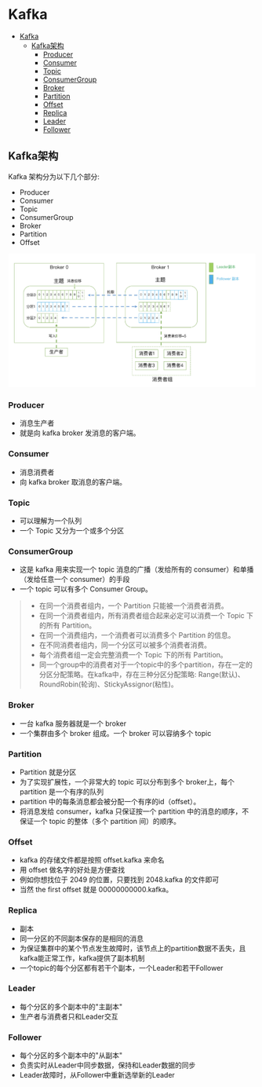 # Kafka
- [Kafka](#kafka)
  - [Kafka架构](#kafka架构)
    - [Producer](#producer)
    - [Consumer](#consumer)
    - [Topic](#topic)
    - [ConsumerGroup](#consumergroup)
    - [Broker](#broker)
    - [Partition](#partition)
    - [Offset](#offset)
    - [Replica](#replica)
    - [Leader](#leader)
    - [Follower](#follower)

## Kafka架构
Kafka 架构分为以下几个部分: 
- Producer
- Consumer
- Topic
- ConsumerGroup
- Broker
- Partition
- Offset

![Kafka架构](assets/doc01/arch.png)

### Producer
- 消息生产者
- 就是向 kafka broker 发消息的客户端。

### Consumer
- 消息消费者
- 向 kafka broker 取消息的客户端。

### Topic
- 可以理解为一个队列
- 一个 Topic 又分为一个或多个分区

### ConsumerGroup
- 这是 kafka 用来实现一个 topic 消息的广播（发给所有的 consumer）和单播（发给任意一个 consumer）的手段
- 一个 topic 可以有多个 Consumer Group。
> - 在同一个消费者组内，一个 Partition 只能被一个消费者消费。
> - 在同一个消费者组内，所有消费者组合起来必定可以消费一个 Topic 下的所有 Partition。
> - 在同一个消费组内，一个消费者可以消费多个 Partition 的信息。
> - 在不同消费者组内，同一个分区可以被多个消费者消费。
> - 每个消费者组一定会完整消费一个 Topic 下的所有 Partition。
> - 同一个group中的消费者对于一个topic中的多个partition，存在一定的分区分配策略。在kafka中，存在三种分区分配策略: Range(默认)、 RoundRobin(轮询)、StickyAssignor(粘性)。

### Broker
- 一台 kafka 服务器就是一个 broker
- 一个集群由多个 broker 组成。一个 broker 可以容纳多个 topic

### Partition
- Partition 就是分区
- 为了实现扩展性，一个非常大的 topic 可以分布到多个 broker上，每个 partition 是一个有序的队列
- partition 中的每条消息都会被分配一个有序的id（offset）。
- 将消息发给 consumer，kafka 只保证按一个 partition 中的消息的顺序，不保证一个 topic 的整体（多个 partition 间）的顺序。

### Offset
- kafka 的存储文件都是按照 offset.kafka 来命名
- 用 offset 做名字的好处是方便查找
- 例如你想找位于 2049 的位置，只要找到 2048.kafka 的文件即可
- 当然 the first offset 就是 00000000000.kafka。

### Replica
- 副本
- 同一分区的不同副本保存的是相同的消息
- 为保证集群中的某个节点发生故障时，该节点上的partition数据不丢失，且kafka能正常工作，kafka提供了副本机制
- 一个topic的每个分区都有若干个副本，一个Leader和若干Follower

### Leader
- 每个分区的多个副本中的"主副本"
- 生产者与消费者只和Leader交互

### Follower
- 每个分区的多个副本中的"从副本"
- 负责实时从Leader中同步数据，保持和Leader数据的同步
- Leader故障时，从Follower中重新选举新的Leader

